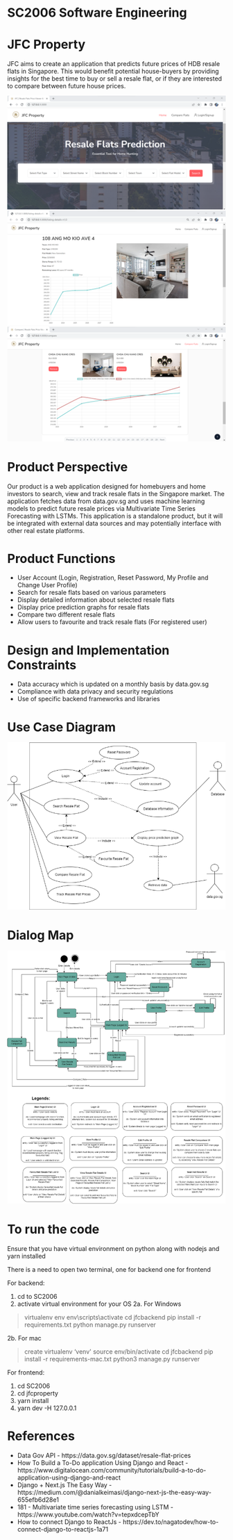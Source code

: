 # SC2006 Software Engineering
# JFC Property
JFC aims to create an application that predicts future prices of HDB resale flats in Singapore. This would benefit potential house-buyers by providing insights for the best time to buy or sell a resale flat, or if they are interested to compare between future house prices.

<img src="img/main.png" alt="JFC Property Website">
<img src="img/listingdetails.png" alt="Resale Flat Details">
<img src="img/compare.png" alt="Compare Resale Flat">


# Product Perspective
Our product is a web application designed for homebuyers and home investors to search, view and track resale flats in the Singapore market. The application fetches data from data.gov.sg and uses machine learning models to predict future resale prices via Multivariate Time Series Forecasting with LSTMs. This application is a standalone product, but it will be integrated with external data sources and may potentially interface with other real estate platforms.

# Product Functions
<ul>
  <li>User Account (Login, Registration, Reset Password, My Profile and Change User Profile)</li>
  <li>Search for resale flats based on various parameters</li>
  <li>Display detailed information about selected resale flats</li>
  <li>Display price prediction graphs for resale flats</li>
  <li>Compare two different resale flats</li>
  <li>Allow users to favourite and track resale flats (For registered user)</li>
</ul>  

# Design and Implementation Constraints
<ul>
  <li>Data accuracy which is updated on a monthly basis by data.gov.sg</li>
  <li>Compliance with data privacy and security regulations</li>
  <li>Use of specific backend frameworks and libraries</li>
</ul>  

# Use Case Diagram
<img src="img/usecase.png" alt="Use Case Diagram">

# Dialog Map
<img src="img/dialogmap.png" alt="Dialog Map">

# To run the code
Ensure that you have virtual environment on python along with nodejs and yarn installed

There is a need to open two terminal, one for backend one for frontend

For backend:
1. cd to SC2006
2. activate virtual environment for your OS 
2a. For Windows
> virtualenv env
> env\scripts\activate
> cd jfcbackend
> pip install -r requirements.txt
> python manage.py runserver

2b. For mac
> create virtualenv ‘venv'
> source env/bin/activate
> cd jfcbackend
> pip install -r requirements-mac.txt
> python3 manage.py runserver

For frontend:
1. cd SC2006
2. cd jfcproperty
3. yarn install
4. yarn dev -H 127.0.0.1

# References
<ul>
  <li>Data Gov API - https://data.gov.sg/dataset/resale-flat-prices</li>
  <li>How To Build a To-Do application Using Django and React - https://www.digitalocean.com/community/tutorials/build-a-to-do-application-using-django-and-react</li>
 <li>Django + Next.js The Easy Way - https://medium.com/@danialkeimasi/django-next-js-the-easy-way-655efb6d28e1</li>
 <li>181 - Multivariate time series forecasting using LSTM - https://www.youtube.com/watch?v=tepxdcepTbY</li>
 <li>How to connect Django to ReactJs - https://dev.to/nagatodev/how-to-connect-django-to-reactjs-1a71</li>
</ul>
